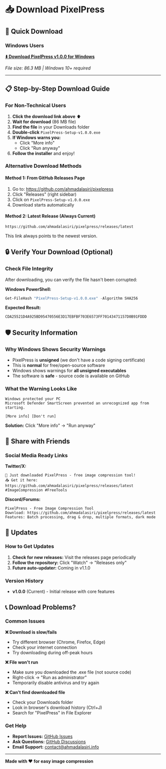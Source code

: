 # 📥 Download PixelPress

## 🚀 Quick Download

### Windows Users

**[⬇️ Download PixelPress v1.0.0 for Windows](https://github.com/ahmadalasiri/pixelpress/releases/download/v1.0.0/PixelPress-Setup-v1.0.0.exe)**

_File size: 86.3 MB | Windows 10+ required_

---

## 📋 Step-by-Step Download Guide

### For Non-Technical Users

1. **Click the download link above** ⬆️
2. **Wait for download** (86 MB file)
3. **Find the file** in your Downloads folder
4. **Double-click** `PixelPress-Setup-v1.0.0.exe`
5. **If Windows warns you:**
   - Click "More info"
   - Click "Run anyway"
6. **Follow the installer** and enjoy!

### Alternative Download Methods

#### Method 1: From GitHub Releases Page

1. Go to: https://github.com/ahmadalasiri/pixelpress
2. Click "Releases" (right sidebar)
3. Click on `PixelPress-Setup-v1.0.0.exe`
4. Download starts automatically

#### Method 2: Latest Release (Always Current)

```
https://github.com/ahmadalasiri/pixelpress/releases/latest
```

This link always points to the newest version.

## 🔒 Verify Your Download (Optional)

### Check File Integrity

After downloading, you can verify the file hasn't been corrupted:

**Windows PowerShell:**

```powershell
Get-FileHash "PixelPress-Setup-v1.0.0.exe" -Algorithm SHA256
```

**Expected Result:**

```
CDA25521D4A925BD95470556E3D17EBFBF703E6573FF70143471157D0B91FDDD
```

## 🛡️ Security Information

### Why Windows Shows Security Warnings

- PixelPress is **unsigned** (we don't have a code signing certificate)
- This is **normal** for free/open-source software
- Windows shows warnings for **all unsigned executables**
- The software is **safe** - source code is available on GitHub

### What the Warning Looks Like

```
Windows protected your PC
Microsoft Defender SmartScreen prevented an unrecognized app from starting.

[More info] [Don't run]
```

**Solution:** Click "More info" → "Run anyway"

## 📱 Share with Friends

### Social Media Ready Links

**Twitter/X:**

```
🚀 Just downloaded PixelPress - free image compression tool!
📥 Get it here: https://github.com/ahmadalasiri/pixelpress/releases/latest
#ImageCompression #FreeTools
```

**Discord/Forums:**

```
PixelPress - Free Image Compression Tool
Download: https://github.com/ahmadalasiri/pixelpress/releases/latest
Features: Batch processing, drag & drop, multiple formats, dark mode
```

## 🔄 Updates

### How to Get Updates

1. **Check for new releases:** Visit the releases page periodically
2. **Follow the repository:** Click "Watch" → "Releases only"
3. **Future auto-updater:** Coming in v1.1.0

### Version History

- **v1.0.0** (Current) - Initial release with core features

## 📞 Download Problems?

### Common Issues

**❌ Download is slow/fails**

- Try different browser (Chrome, Firefox, Edge)
- Check your internet connection
- Try downloading during off-peak hours

**❌ File won't run**

- Make sure you downloaded the .exe file (not source code)
- Right-click → "Run as administrator"
- Temporarily disable antivirus and try again

**❌ Can't find downloaded file**

- Check your Downloads folder
- Look in browser's download history (Ctrl+J)
- Search for "PixelPress" in File Explorer

### Get Help

- **Report Issues:** [GitHub Issues](https://github.com/ahmadalasiri/pixelpress/issues)
- **Ask Questions:** [GitHub Discussions](https://github.com/ahmadalasiri/pixelpress/discussions)
- **Email Support:** contact@ahmadalasiri.info

---

**Made with ❤️ for easy image compression**
